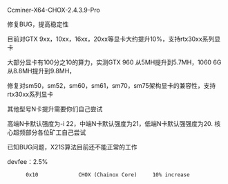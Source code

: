 Ccminer-X64-CHOX-2.4.3.9-Pro

修复BUG，提高稳定性

目前对GTX 9xx，10xx，16xx，20xx等显卡大约提升10%，支持rtx30xx系列显卡

大部分显卡有100分之10的算力，实测GTX 960 从5MH提升到5.7MH，1060 6G从8.8MH提升到9.8MH，

修复对sm50，sm52，sm60，sm61，sm70，sm75架构显卡的兼容性，支持rtx30xx系列显卡

其他型号N卡提升需要你们自己尝试

高端N卡默认强度为-i 22，中端N卡默认强度为21，低端N卡默认强强度为20.   核心超频部分各位矿工自己尝试

已知BUG问题，X21S算法目前还不能正常的工作

devfee：2.5%

          0x10             CHOX (Chainox Core)     10% increase
